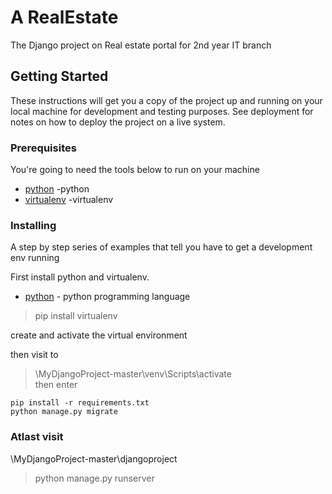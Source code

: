 # A RealEstate
The Django project on Real estate portal for 2nd year IT branch

## Getting Started

These instructions will get you a copy of the project up and running on your local machine for development and testing purposes. See deployment for notes on how to deploy the project on a live system.

### Prerequisites

You're going to need the tools below to run on your machine

* [python](https://www.python.org) -python
* [virtualenv](http://docs.python-guide.org/en/latest/dev/virtualenvs/) -virtualenv

### Installing

A step by step series of examples that tell you have to get a development env running

First install python and virtualenv.

* [python](https://www.python.org/downloads/) - python programming language

> pip install virtualenv

create and activate the virtual environment

then visit to
> \MyDjangoProject-master\venv\Scripts\activate   
then enter

```
pip install -r requirements.txt
python manage.py migrate
```
### Atlast visit
\MyDjangoProject-master\djangoproject

>python manage.py runserver 
